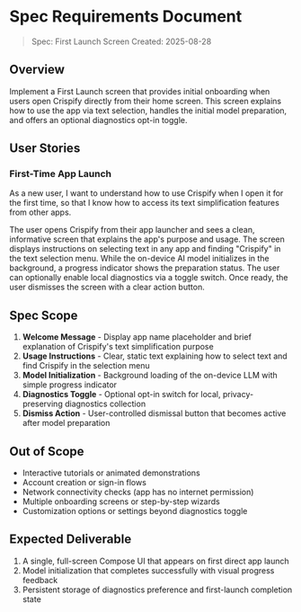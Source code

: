 # Spec Requirements Document

> Spec: First Launch Screen
> Created: 2025-08-28

## Overview

Implement a First Launch screen that provides initial onboarding when users open Crispify directly from their home screen. This screen explains how to use the app via text selection, handles the initial model preparation, and offers an optional diagnostics opt-in toggle.

## User Stories

### First-Time App Launch

As a new user, I want to understand how to use Crispify when I open it for the first time, so that I know how to access its text simplification features from other apps.

The user opens Crispify from their app launcher and sees a clean, informative screen that explains the app's purpose and usage. The screen displays instructions on selecting text in any app and finding "Crispify" in the text selection menu. While the on-device AI model initializes in the background, a progress indicator shows the preparation status. The user can optionally enable local diagnostics via a toggle switch. Once ready, the user dismisses the screen with a clear action button.

## Spec Scope

1. **Welcome Message** - Display app name placeholder and brief explanation of Crispify's text simplification purpose
2. **Usage Instructions** - Clear, static text explaining how to select text and find Crispify in the selection menu
3. **Model Initialization** - Background loading of the on-device LLM with simple progress indicator
4. **Diagnostics Toggle** - Optional opt-in switch for local, privacy-preserving diagnostics collection
5. **Dismiss Action** - User-controlled dismissal button that becomes active after model preparation

## Out of Scope

- Interactive tutorials or animated demonstrations
- Account creation or sign-in flows
- Network connectivity checks (app has no internet permission)
- Multiple onboarding screens or step-by-step wizards
- Customization options or settings beyond diagnostics toggle

## Expected Deliverable

1. A single, full-screen Compose UI that appears on first direct app launch
2. Model initialization that completes successfully with visual progress feedback
3. Persistent storage of diagnostics preference and first-launch completion state